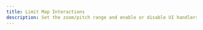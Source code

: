 ```yaml
---
title: Limit Map Interactions
description: Set the zoom/pitch range and enable or disable UI handlers on the map.
---
```


<script lang="ts">
  import Demo from "./LimitInteraction.svelte";
  import demoRaw from "./LimitInteraction.svelte?raw";
  import CodeBlock from "../../CodeBlock.svelte";
  let { shiki } = $props();
</script>

<Demo />

<CodeBlock content={demoRaw} shiki={shiki} />
